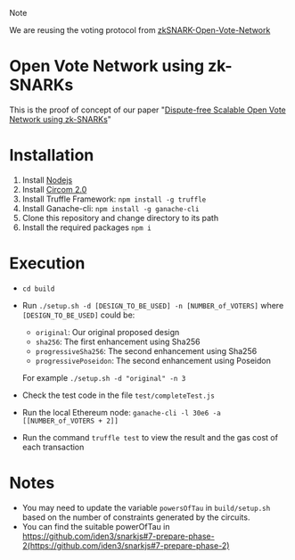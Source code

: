 > [!NOTE]
> We are reusing the voting protocol from [zkSNARK-Open-Vote-Network](https://github.com/mhgharieb/zkSNARK-Open-Vote-Network/tree/main)


# Open Vote Network using zk-SNARKs

This is the proof of concept of our paper "[Dispute-free Scalable Open Vote Network using zk-SNARKs](https://eprint.iacr.org/2022/310)"

# Installation 
 1. Install [Nodejs](https://nodejs.org/)
 2. Install [Circom 2.0](https://docs.circom.io/getting-started/installation/)
 3. Install Truffle Framework:  `npm install -g truffle`
 4. Install Ganache-cli: `npm install -g ganache-cli`
 5. Clone this repository and change directory to its path
 6. Install the required packages `npm i`


# Execution
 - `cd build`
 - Run `./setup.sh -d [DESIGN_TO_BE_USED] -n [NUMBER_of_VOTERS]`
    where `[DESIGN_TO_BE_USED]` could be:
 
	 - `original`: Our original proposed design
	 - `sha256`: The first enhancement using Sha256
	 - `progressiveSha256`: The second enhancement using Sha256
	 - `progressivePoseidon`: The second enhancement using Poseidon

     For example `./setup.sh -d "original" -n 3`

 - Check the test code in the file `test/completeTest.js`
 - Run the local Ethereum node: `ganache-cli -l 30e6 -a [[NUMBER_of_VOTERS + 2]]` 
 - Run the command `truffle test` to view the result and the gas cost of each transaction

 # Notes
 - You may need to update the variable `powersOfTau` in `build/setup.sh` based on the number of constraints generated by the circuits.
 - You can find the suitable powerOfTau in https://github.com/iden3/snarkjs#7-prepare-phase-2(https://github.com/iden3/snarkjs#7-prepare-phase-2)


